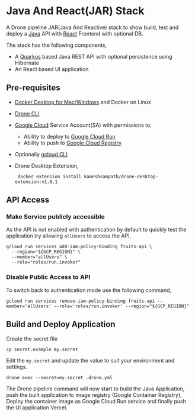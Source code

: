# Java And React(JAR) Stack

A Drone pipeline JAR(Java And Reactive) stack to show build, test and deploy a [Java](https://jdk.java.net/) API with [React](https://reactjs.org/) Frontend with optional DB. 

The stack has the following components,

- A [Quarkus](https://quarkus.io) based Java REST API with optional persistence using Hibernate
- An React based UI application

## Pre-requisites

- [Docker Desktop for Mac/Windows](https://www.docker.com/products/docker-desktop/) and Docker on Linux

- [Drone CLI](https://docs.drone.io/cli)
  
- [Google Cloud](https://cloud.google.com/) Service Account(SA) with permissions to,
  - Ability to deploy to [Google Cloud Run](https://cloud.google.com/run)
  - Ability to push to [Google Cloud Registry](https://cloud.google.com/container-registry/)
  
- Optionally [gcloud CLI](https://cloud.google.com/cli)
  
- Drone Desktop Extension,
  ```shell
   docker extension install kameshsampath/drone-desktop-extension:v1.0.1
  ```

## API Access

### Make Service publicly accessible

As the API is not enabled with authentication by default to quickly test the application try allowing `allUsers` to access the API,

```shell
gcloud run services add-iam-policy-binding fruits-api \
  --region="${GCP_REGION}" \
  --member="allUsers" \
  --role="roles/run.invoker"
```

### Disable Public Access to API

To switch back to authentication mode use the following command,

```shell
gcloud run services remove-iam-policy-binding fruits-api --member='allUsers' --role='roles/run.invoker' --region="${GCP_REGION}"
```

## Build and Deploy Application

Create the secret file

```shell
cp secret.example my.secret
```

Edit the `my.secret` and update the value to suit your environment and settings.

```shell
drone exec --secret=my.secret .drone.yml
```

The Drone pipeline command will now start to build the Java Application, push the built application to image registry (Google Container Registry), Deploy the container image as Google Cloud Run service and finally push the UI application Vercel.
